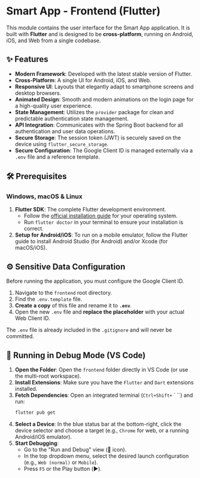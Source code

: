 # Smart App - Frontend (Flutter)

This module contains the user interface for the Smart App application. It is built with **Flutter** and is designed to be **cross-platform**, running on Android, iOS, and Web from a single codebase.

## ✨ Features

-   **Modern Framework**: Developed with the latest stable version of Flutter.
-   **Cross-Platform**: A single UI for Android, iOS, and Web.
-   **Responsive UI**: Layouts that elegantly adapt to smartphone screens and desktop browsers.
-   **Animated Design**: Smooth and modern animations on the login page for a high-quality user experience.
-   **State Management**: Utilizes the `provider` package for clean and predictable authentication state management.
-   **API Integration**: Communicates with the Spring Boot backend for all authentication and user data operations.
-   **Secure Storage**: The session token (JWT) is securely saved on the device using `flutter_secure_storage`.
-   **Secure Configuration**: The Google Client ID is managed externally via a `.env` file and a reference template.

## 🛠️ Prerequisites

### Windows, macOS & Linux

1.  **Flutter SDK**: The complete Flutter development environment.
    -   Follow the [official installation guide](https://docs.flutter.dev/get-started/install) for your operating system.
    -   Run `flutter doctor` in your terminal to ensure your installation is correct.
2.  **Setup for Android/iOS**: To run on a mobile emulator, follow the Flutter guide to install Android Studio (for Android) and/or Xcode (for macOS/iOS).

## ⚙️ Sensitive Data Configuration

Before running the application, you must configure the Google Client ID.

1.  Navigate to the `frontend` root directory.
2.  Find the `.env.template` file.
3.  **Create a copy** of this file and rename it to **`.env`**.
4.  Open the new `.env` file and **replace the placeholder** with your actual Web Client ID.

The `.env` file is already included in the `.gitignore` and will never be committed.

## 🚀 Running in Debug Mode (VS Code)

1.  **Open the Folder**: Open the `frontend` folder directly in VS Code (or use the multi-root workspace).
2.  **Install Extensions**: Make sure you have the `Flutter` and `Dart` extensions installed.
3.  **Fetch Dependencies**: Open an integrated terminal (`Ctrl+Shift+` \` ``) and run:
    ```bash
    flutter pub get
    ```
4.  **Select a Device**: In the blue status bar at the bottom-right, click the device selector and choose a target (e.g., `Chrome` for web, or a running Android/iOS emulator).
5.  **Start Debugging**:
    -   Go to the "Run and Debug" view (🐞 icon).
    -   In the top dropdown menu, select the desired launch configuration (e.g., `Web (normal)` or `Mobile`).
    -   Press `F5` or the Play button (▶️).